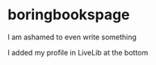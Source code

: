 # boringbookspage
I am ashamed to even write something

I added my profile in LiveLib at the bottom
